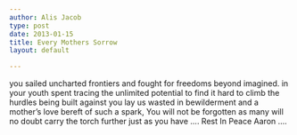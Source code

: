 ```yaml
---
author: Alis Jacob
type: post
date: 2013-01-15
title: Every Mothers Sorrow
layout: default

---
```


you sailed uncharted frontiers and fought for freedoms beyond imagined.
in your youth spent tracing the unlimited potential to find it hard to climb
the hurdles being built against you lay us wasted in bewilderment
and a mother’s love bereft of such a spark,
You will not be forgotten as many will no doubt carry the torch
further just as you have .... Rest In Peace Aaron .... 